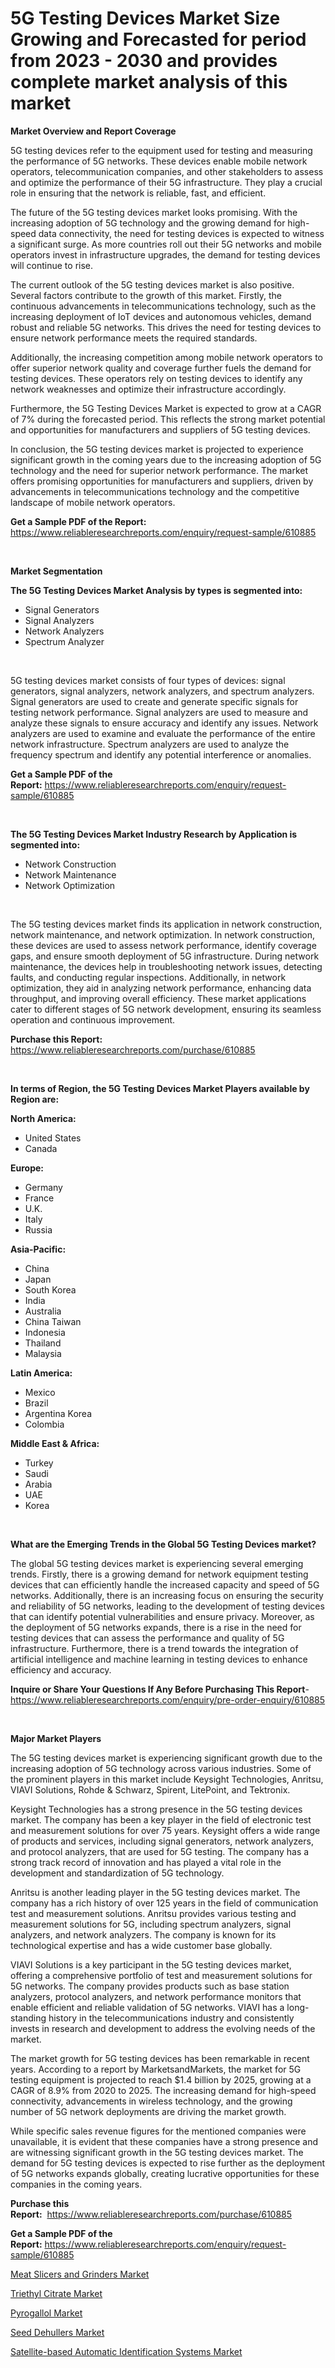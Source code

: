 <p><h1>5G Testing Devices Market Size Growing and Forecasted for period from 2023 - 2030 and provides complete market analysis of this market</h1></p><p><strong>Market Overview and Report Coverage</strong></p>
<p><p>5G testing devices refer to the equipment used for testing and measuring the performance of 5G networks. These devices enable mobile network operators, telecommunication companies, and other stakeholders to assess and optimize the performance of their 5G infrastructure. They play a crucial role in ensuring that the network is reliable, fast, and efficient.</p><p>The future of the 5G testing devices market looks promising. With the increasing adoption of 5G technology and the growing demand for high-speed data connectivity, the need for testing devices is expected to witness a significant surge. As more countries roll out their 5G networks and mobile operators invest in infrastructure upgrades, the demand for testing devices will continue to rise.</p><p>The current outlook of the 5G testing devices market is also positive. Several factors contribute to the growth of this market. Firstly, the continuous advancements in telecommunications technology, such as the increasing deployment of IoT devices and autonomous vehicles, demand robust and reliable 5G networks. This drives the need for testing devices to ensure network performance meets the required standards.</p><p>Additionally, the increasing competition among mobile network operators to offer superior network quality and coverage further fuels the demand for testing devices. These operators rely on testing devices to identify any network weaknesses and optimize their infrastructure accordingly.</p><p>Furthermore, the 5G Testing Devices Market is expected to grow at a CAGR of 7% during the forecasted period. This reflects the strong market potential and opportunities for manufacturers and suppliers of 5G testing devices.</p><p>In conclusion, the 5G testing devices market is projected to experience significant growth in the coming years due to the increasing adoption of 5G technology and the need for superior network performance. The market offers promising opportunities for manufacturers and suppliers, driven by advancements in telecommunications technology and the competitive landscape of mobile network operators.</p></p>
<p><strong>Get a Sample PDF of the Report:</strong> <a href="https://www.reliableresearchreports.com/enquiry/request-sample/610885">https://www.reliableresearchreports.com/enquiry/request-sample/610885</a></p>
<p>&nbsp;</p>
<p><strong>Market Segmentation</strong></p>
<p><strong>The 5G Testing Devices Market Analysis by types is segmented into:</strong></p>
<p><ul><li>Signal Generators</li><li>Signal Analyzers</li><li>Network Analyzers</li><li>Spectrum Analyzer</li></ul></p>
<p>&nbsp;</p>
<p><p>5G testing devices market consists of four types of devices: signal generators, signal analyzers, network analyzers, and spectrum analyzers. Signal generators are used to create and generate specific signals for testing network performance. Signal analyzers are used to measure and analyze these signals to ensure accuracy and identify any issues. Network analyzers are used to examine and evaluate the performance of the entire network infrastructure. Spectrum analyzers are used to analyze the frequency spectrum and identify any potential interference or anomalies.</p></p>
<p><strong>Get a Sample PDF of the Report:</strong>&nbsp;<a href="https://www.reliableresearchreports.com/enquiry/request-sample/610885">https://www.reliableresearchreports.com/enquiry/request-sample/610885</a></p>
<p>&nbsp;</p>
<p><strong>The 5G Testing Devices Market Industry Research by Application is segmented into:</strong></p>
<p><ul><li>Network Construction</li><li>Network Maintenance</li><li>Network Optimization</li></ul></p>
<p>&nbsp;</p>
<p><p>The 5G testing devices market finds its application in network construction, network maintenance, and network optimization. In network construction, these devices are used to assess network performance, identify coverage gaps, and ensure smooth deployment of 5G infrastructure. During network maintenance, the devices help in troubleshooting network issues, detecting faults, and conducting regular inspections. Additionally, in network optimization, they aid in analyzing network performance, enhancing data throughput, and improving overall efficiency. These market applications cater to different stages of 5G network development, ensuring its seamless operation and continuous improvement.</p></p>
<p><strong>Purchase this Report:</strong>&nbsp; <a href="https://www.reliableresearchreports.com/purchase/610885">https://www.reliableresearchreports.com/purchase/610885</a></p>
<p>&nbsp;</p>
<p><strong>In terms of Region, the 5G Testing Devices Market Players available by Region are:</strong></p>
<p>
    <p> <strong> North America: </strong>
        <ul>
            <li>United States</li>
            <li>Canada</li>
        </ul>
        </p> 
    <p> <strong> Europe: </strong>
        <ul>
            <li>Germany</li>
            <li>France</li>
            <li>U.K.</li>
            <li>Italy</li>
            <li>Russia</li>
        </ul>
        </p> 
    <p> <strong> Asia-Pacific: </strong>
        <ul>
            <li>China</li>
            <li>Japan</li>
            <li>South Korea</li>
            <li>India</li>
            <li>Australia</li>
            <li>China Taiwan</li>
            <li>Indonesia</li>
            <li>Thailand</li>
            <li>Malaysia</li>
        </ul>
        </p> 
    <p> <strong> Latin America: </strong>
        <ul>
            <li>Mexico</li>
            <li>Brazil</li>
            <li>Argentina Korea</li>
            <li>Colombia</li>
        </ul>
        </p> 
    <p> <strong> Middle East & Africa: </strong>
        <ul>
            <li>Turkey</li>
            <li>Saudi</li>
            <li>Arabia</li>
            <li>UAE</li>
            <li>Korea</li>
        </ul>
    </p>
    </p>
<p>&nbsp;</p>
<p><strong>What are the Emerging Trends in the Global 5G Testing Devices market?</strong></p>
<p><p>The global 5G testing devices market is experiencing several emerging trends. Firstly, there is a growing demand for network equipment testing devices that can efficiently handle the increased capacity and speed of 5G networks. Additionally, there is an increasing focus on ensuring the security and reliability of 5G networks, leading to the development of testing devices that can identify potential vulnerabilities and ensure privacy. Moreover, as the deployment of 5G networks expands, there is a rise in the need for testing devices that can assess the performance and quality of 5G infrastructure. Furthermore, there is a trend towards the integration of artificial intelligence and machine learning in testing devices to enhance efficiency and accuracy.</p></p>
<p><strong>Inquire or Share Your Questions If Any Before Purchasing This Report</strong>- <a href="https://www.reliableresearchreports.com/enquiry/pre-order-enquiry/610885">https://www.reliableresearchreports.com/enquiry/pre-order-enquiry/610885</a></p>
<p>&nbsp;</p>
<p><strong>Major Market Players</strong></p>
<p><p>The 5G testing devices market is experiencing significant growth due to the increasing adoption of 5G technology across various industries. Some of the prominent players in this market include Keysight Technologies, Anritsu, VIAVI Solutions, Rohde & Schwarz, Spirent, LitePoint, and Tektronix.</p><p>Keysight Technologies has a strong presence in the 5G testing devices market. The company has been a key player in the field of electronic test and measurement solutions for over 75 years. Keysight offers a wide range of products and services, including signal generators, network analyzers, and protocol analyzers, that are used for 5G testing. The company has a strong track record of innovation and has played a vital role in the development and standardization of 5G technology.</p><p>Anritsu is another leading player in the 5G testing devices market. The company has a rich history of over 125 years in the field of communication test and measurement solutions. Anritsu provides various testing and measurement solutions for 5G, including spectrum analyzers, signal analyzers, and network analyzers. The company is known for its technological expertise and has a wide customer base globally.</p><p>VIAVI Solutions is a key participant in the 5G testing devices market, offering a comprehensive portfolio of test and measurement solutions for 5G networks. The company provides products such as base station analyzers, protocol analyzers, and network performance monitors that enable efficient and reliable validation of 5G networks. VIAVI has a long-standing history in the telecommunications industry and consistently invests in research and development to address the evolving needs of the market.</p><p>The market growth for 5G testing devices has been remarkable in recent years. According to a report by MarketsandMarkets, the market for 5G testing equipment is projected to reach $1.4 billion by 2025, growing at a CAGR of 8.9% from 2020 to 2025. The increasing demand for high-speed connectivity, advancements in wireless technology, and the growing number of 5G network deployments are driving the market growth.</p><p>While specific sales revenue figures for the mentioned companies were unavailable, it is evident that these companies have a strong presence and are witnessing significant growth in the 5G testing devices market. The demand for 5G testing devices is expected to rise further as the deployment of 5G networks expands globally, creating lucrative opportunities for these companies in the coming years.</p></p>
<p><strong>Purchase this Report:</strong>&nbsp;&nbsp;<a href="https://www.reliableresearchreports.com/purchase/610885">https://www.reliableresearchreports.com/purchase/610885</a></p>
<p></p>
<p><strong>Get a Sample PDF of the Report:</strong>&nbsp;<a href="https://www.reliableresearchreports.com/enquiry/request-sample/610885">https://www.reliableresearchreports.com/enquiry/request-sample/610885</a></p>
<p><p><a href="https://www.linkedin.com/pulse/meat-slicers-grinders-market-size-2023-2030-global-industrial-ndngc/">Meat Slicers and Grinders Market</a></p><p><a href="https://medium.com/@saigemarvin1946/triethyl-citrate-market-size-growth-forecast-2023-2030-bbe0e72ad7dc">Triethyl Citrate Market</a></p><p><a href="https://medium.com/@stoneernser2023/pyrogallol-market-size-growth-forecast-2023-2030-a7335e8f3762">Pyrogallol Market</a></p><p><a href="https://www.linkedin.com/pulse/seed-dehullers-market-size-share-amp-trends-analysis-report-o5pdc/">Seed Dehullers Market</a></p><p><a href="https://www.linkedin.com/pulse/satellite-based-automatic-identification-systems-market-size-7amsc/">Satellite-based Automatic Identification Systems Market</a></p></p>